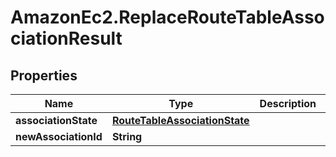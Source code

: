 # AmazonEc2.ReplaceRouteTableAssociationResult

## Properties

Name | Type | Description | Notes
------------ | ------------- | ------------- | -------------
**associationState** | [**RouteTableAssociationState**](RouteTableAssociationState.md) |  | [optional] 
**newAssociationId** | **String** |  | [optional] 


